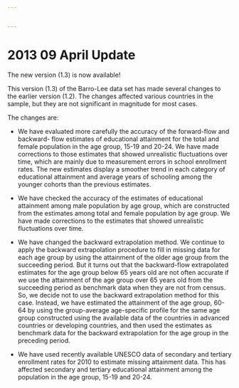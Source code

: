 ```yaml
---


---
```


<h1 id="april-update">2013 09 April Update</h1>
<p>The new version (1.3) is now available!</p>
<p>This version (1.3) of the Barro-Lee data set has made several changes to the earlier version (1.2). The changes affected various countries in the sample, but they are not significant in magnitude for most cases.</p>
<p>The changes are:</p>
<ul>
<li>
<p>We have evaluated more carefully the accuracy of the forward-flow and backward- flow estimates of educational attainment for the total and female population in the age group, 15-19 and 20-24. We have made corrections to those estimates that showed unrealistic fluctuations over time, which are mainly due to measurement errors in school enrollment rates. The new estimates display a smoother trend in each category of educational attainment and average years of schooling among the younger cohorts than the previous estimates.</p>
</li>
<li>
<p>We have checked the accuracy of the estimates of educational attainment among male population by age group, which are constructed from the estimates among total and female population by age group. We have made corrections to the estimates that showed unrealistic fluctuations over time.</p>
</li>
<li>
<p>We have changed the backward extrapolation method. We continue to apply the backward extrapolation procedure to fill in missing data for each age group by using the attainment of the older age group from the succeeding period. But it turns out that the backward-flow extrapolated estimates for the age group below 65 years old are not often accurate if we use the attainment of the age group over 65 years old from the succeeding period as benchmark data when they are not from census. So, we decide not to use the backward extrapolation method for this case. Instead, we have estimated the attainment of the age group, 60-64 by using the group-average age-specific profile for the same age group constructed using the available data of the countries in advanced countries or developing countries, and then used the estimates as benchmark data for the backward extrapolation for the age group in the preceding period.</p>
</li>
<li>
<p>We have used recently available UNESCO data of secondary and tertiary enrollment rates for 2010 to estimate missing attainment data. This has affected secondary and tertiary educational attainment among the population in the age group, 15-19 and 20-24.</p>
</li>
</ul>

